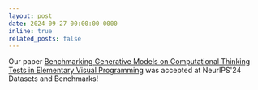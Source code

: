 ```yaml
---
layout: post
date: 2024-09-27 00:00:00-0000
inline: true
related_posts: false
---
```


Our paper <a href="https://arxiv.org/abs/2406.09891">Benchmarking Generative Models on Computational Thinking Tests in Elementary Visual Programming</a> was accepted at NeurIPS'24 Datasets and Benchmarks!
